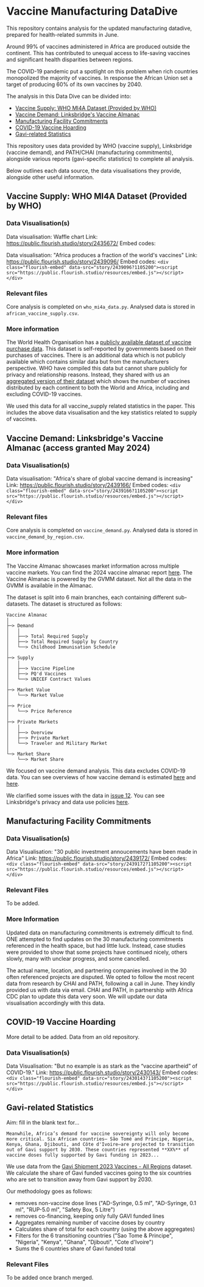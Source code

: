 # Vaccine Manufacturing DataDive

This repository contains analysis for the updated manufacturing datadive, prepared for health-related summits in June. 

Around 99% of vaccines administered in Africa are produced outside the continent. This has contributed to unequal access to life-saving vaccines and significant health disparities between regions.

The COVID-19 pandemic put a spotlight on this problem when rich countries monopolized the majority of vaccines. In response the African Union set a target of producing 60% of its own vaccines by 2040. 

The analysis in this Data Dive can be divided into:
- [Vaccine Supply: WHO MI4A Dataset (Provided by WHO)](#vaccine-supply-who-mi4a-dataset-provided-by-who)
- [Vaccine Demand: Linksbridge's Vaccine Almanac](#vaccine-demand-linksbridges-vaccine-almanac-access-granted-may-2024)
- [Manufacturing Facility Commitments](#manufacturing-facility-commitments)
- [COVID-19 Vaccine Hoarding](#covid-19-vaccine-hoarding)
- [Gavi-related Statistics](#gavi-related-statistics)

This repository uses data provided by WHO (vaccine supply), Linksbridge (vaccine demand), and PATH/CHAI (manufacturing commitments), alongside various reports (gavi-specific statistics) to complete all analysis. 

Below outlines each data source, the data visualisations they provide, alongside other useful information. 

## Vaccine Supply: WHO MI4A Dataset (Provided by WHO)

### Data Visualisation(s)

Data visualisation: Waffle chart
Link: https://public.flourish.studio/story/2435672/
Embed codes: <div class="flourish-embed" data-src="story/2435672?1105200"><script src="https://public.flourish.studio/resources/embed.js"></script></div>

Data visualisation: "Africa produces a fraction of the world's vaccines"
Link: https://public.flourish.studio/story/2439096/
Embed codes: `<div class="flourish-embed" data-src="story/2439096?1105200"><script src="https://public.flourish.studio/resources/embed.js"></script></div>`

### Relevant files
Core analysis is completed on `who_mi4a_data.py`. Analysed data is stored in `african_vaccine_supply.csv`.

### More information

The World Health Organisation has a [publicly available dataset of vaccine purchase data](https://www.who.int/publications/m/item/mi4a-2023-public-database). This dataset is self-reported by governments based on their purchases of vaccines. There is an additional data which is not publicly available which contains similar data but from the manufacturers perspective. WHO have compiled this data but cannot share publicly for privacy and relationship reasons. Instead, they shared with us an [aggregated version of their dataset](https://github.com/ONEcampaign/vaccine_manufacturing/blob/15-in-text-statistics/raw_data/GVMR%202023%20-%20ONE%20Campaign%20May%202024_vShared.xlsx) which shows the number of vaccines distributed by each continent to both the World and Africa, including and excluding COVID-19 vaccines. 

We used this data for all vaccine_supply related statistics in the paper. This includes the above data visualisation and the key statistics related to supply of vaccines. 




## Vaccine Demand: Linksbridge's Vaccine Almanac (access granted May 2024)

### Data Visualisation(s)

Data visualisation: "Africa's share of global vaccine demand is increasing"
Link: https://public.flourish.studio/story/2439166/
Embed codes: `<div class="flourish-embed" data-src="story/2439166?1105200"><script src="https://public.flourish.studio/resources/embed.js"></script></div>`

### Relevant files
Core analysis is completed on `vaccine_demand.py`. Analysed data is stored in `vaccine_demand_by_region.csv`.

### More information

The Vaccine Almanac showcases market information across multiple vaccine markets. You can find the 2024 vaccine almanac report [here](https://4550bf57-cdn.agilitycms.cloud/vaccine-almanac/2024%20Vaccine%20Almanac.pdf?utm_medium=email&_hsmi=295322802&utm_content=295322802&utm_source=hs_email). The Vaccine Almanac is powered by the GVMM dataset. Not all the data in the GVMM is available in the Almanac. 

The dataset is split into 6 main branches, each containing different sub-datasets. The dataset is structured as follows:
```
Vaccine Almanac
│
├─> Demand
│   │
│   ├──> Total Required Supply
│   ├──> Total Required Supply by Country
│   └──> Childhood Immunisation Schedule
│
├─> Supply
│   │
│   ├──> Vaccine Pipeline
│   ├──> PQ'd Vaccines
│   └──> UNICEF Contract Values
│
├─> Market Value
│   └──> Market Value
│
├─> Price
│   └──> Price Reference
│
├─> Private Markets
│   │
│   ├──> Overview
│   ├──> Private Market
│   └──> Traveler and Military Market
│
└─> Market Share
    └──> Market Share
```

We focused on vaccine demand analysis. This data excludes COVID-19 data. You can see overviews of how vaccine demand is estimated [here](https://dcvmn.org/wp-content/uploads/2015/07/use_of_gvmm_data_in_decision_making_circulation.pdf) and [here](https://4550bf57-cdn.agilitycms.cloud/help-guides/Introduction%20to%20GVMM%20v6.1.pdf). 

We clarified some issues with the data in [issue 12](https://github.com/ONEcampaign/vaccine_manufacturing/issues/12). You can see Linksbridge's privacy and data use policies [here](https://linksbridge.com/data-use).


## Manufacturing Facility Commitments

### Data Visualisation(s)
Data Visualisation: "30 public investment annoucements have been made in Africa"
Link: https://public.flourish.studio/story/2439172/
Embed codes: `<div class="flourish-embed" data-src="story/2439172?1105200"><script src="https://public.flourish.studio/resources/embed.js"></script></div>`

### Relevant Files
To be added.

### More Information

Updated data on manufacturing commitments is extremely difficult to find. ONE attempted to find updates on the 30 manufacturing commitments referenced in the health space, but had little luck. Instead, case studies were provided to show that some projects have continued nicely, others slowly, many with unclear progress, and some cancelled. 

The actual name, location, and partnering companies involved in the 30 often referenced projects are disputed. We opted to follow the most recent data from research by CHAI and PATH, following a call in June. They kindly provided us with data via email. CHAI and PATH, in partnership with Africa CDC plan to update this data very soon. We will update our data visualisation accordingly with this data. 

## COVID-19 Vaccine Hoarding

More detail to be added. Data from an old repository. 

### Data Visualisation(s)

Data Visualisation: "But no example is as stark as the “vaccine apartheid” of COVID-19."
Link: https://public.flourish.studio/story/2430143/
Embed codes: `<div class="flourish-embed" data-src="story/2430143?1105200"><script src="https://public.flourish.studio/resources/embed.js"></script></div>`


## Gavi-related Statistics

Aim: fill in the blank text for... 
```
Meanwhile, Africa’s demand for vaccine sovereignty will only become more critical. Six African countries— São Tomé and Príncipe, Nigeria, Kenya, Ghana, Djibouti, and Côte d'Ivoire—are projected to transition out of Gavi support by 2030. These countries represented **XX%** of vaccine doses fully supported by Gavi funding in 2023...
```

We use data from the [Gavi Shipment 2023 Vaccines - All Regions](https://www.unicef.org/supply/media/20656/file/Gavi-shipments-2023.pdf) dataset. We calculate the share of Gavi funded vaccines going to the six countries who are set to transition away from Gavi support by 2030.

Our methodology goes as follows:
- removes non-vaccine dose lines ("AD-Syringe, 0.5 ml", "AD-Syringe, 0.1 ml", "RUP-5.0 ml", "Safety Box, 5 Litre")
- removes co-financing, keeping only fully GAVI funded lines
- Aggregates remaining number of vaccine doses by country
- Calculates share of total for each country (using the above aggregates)
- Filters for the 6 transitioning countries ("Sao Tome & Principe", "Nigeria", "Kenya", "Ghana", "Djibouti", "Cote d'Ivoire")
- Sums the 6 countries share of Gavi funded total

### Relevant Files
To be added once branch merged. 
